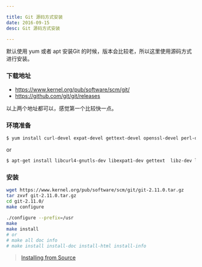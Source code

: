 ```yaml
---

title: Git 源码方式安装
date: 2016-09-15
desc: Git 源码方式安装

---
```


默认使用 yum 或者 apt 安装Git 的时候，版本会比较老，所以这里使用源码方式进行安装。

<!--more-->

### 下载地址

- https://www.kernel.org/pub/software/scm/git/
- https://github.com/git/git/releases

以上两个地址都可以，感觉第一个比较快一点。

### 环境准备
``` bash
$ yum install curl-devel expat-devel gettext-devel openssl-devel perl-devel zlib-devel autoconf
```
or
```bash
$ apt-get install libcurl4-gnutls-dev libexpat1-dev gettext  libz-dev libssl-dev autoconf
```

### 安装

```bash
wget https://www.kernel.org/pub/software/scm/git/git-2.11.0.tar.gz
tar zxvf git-2.11.0.tar.gz
cd git-2.11.0/
make configure
        
./configure --prefix=/usr
make
make install
# or
# make all doc info
# make install install-doc install-html install-info
```

    
    

> [Installing from Source](https://git-scm.com/book/en/v2/Getting-Started-Installing-Git)